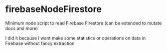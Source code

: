 # firebaseNodeFirestore
Minimum node script to read Firebase Firestore (can be extended to mutate docs and more)


I did it because I want make some statistics or operations on data in Firebase without fancy extraction.
